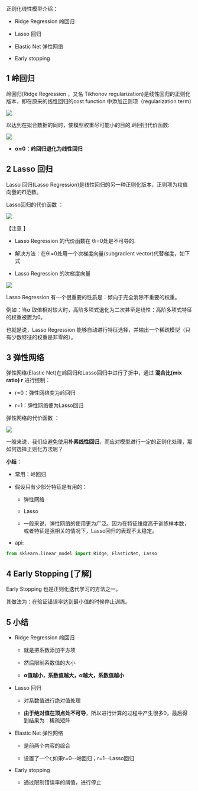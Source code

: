正则化线性模型介绍：

- Ridge Regression 岭回归

- Lasso 回归

- Elastic Net 弹性网络

- Early stopping

## 1 岭回归

岭回归(Ridge Regression ，又名 Tikhonov regularization)是线性回归的正则化版本，即在原来的线性回归的cost function 中添加正则项（regularization term）

![](https://gitee.com/hxc8/images1/raw/master/img/202407172144476.jpg)

以达到在拟合数据的同时，使模型权重尽可能小的目的,岭回归代价函数:

![](https://gitee.com/hxc8/images1/raw/master/img/202407172144355.jpg)

- **α=0：岭回归退化为线性回归**

## 2 Lasso 回归

Lasso 回归(Lasso Regression)是线性回归的另一种正则化版本，正则项为权值向量的ℓ1范数。

Lasso回归的代价函数 ：

![](https://gitee.com/hxc8/images1/raw/master/img/202407172144216.jpg)

【注意 】

- Lasso Regression 的代价函数在 θi=0处是不可导的.

- 解决方法：在θi=0处用一个次梯度向量(subgradient vector)代替梯度，如下式

- Lasso Regression 的次梯度向量

![](https://gitee.com/hxc8/images1/raw/master/img/202407172144624.jpg)

Lasso Regression 有一个很重要的性质是：倾向于完全消除不重要的权重。

例如：当α 取值相对较大时，高阶多项式退化为二次甚至是线性：高阶多项式特征的权重被置为0。

也就是说，Lasso Regression 能够自动进行特征选择，并输出一个稀疏模型（只有少数特征的权重是非零的）。

## 3 弹性网络

弹性网络(Elastic Net)在岭回归和Lasso回归中进行了折中，通过 **混合比(mix ratio) r** 进行控制：

- r=0：弹性网络变为岭回归

- r=1：弹性网络便为Lasso回归

弹性网络的代价函数 ：

![](https://gitee.com/hxc8/images1/raw/master/img/202407172144450.jpg)

一般来说，我们应避免使用**朴素线性回归**，而应对模型进行一定的正则化处理，那如何选择正则化方法呢？

**小结：**

- 常用：岭回归

- 假设只有少部分特征是有用的：

	- 弹性网络

	- Lasso

	- 一般来说，弹性网络的使用更为广泛。因为在特征维度高于训练样本数，或者特征是强相关的情况下，Lasso回归的表现不太稳定。

- api:

```python
from sklearn.linear_model import Ridge, ElasticNet, Lasso

```

## 4 Early Stopping [了解]

Early Stopping 也是正则化迭代学习的方法之一。

其做法为：在验证错误率达到最小值的时候停止训练。

## 5 小结

- Ridge Regression 岭回归 

	- 就是把系数添加平方项

	- 然后限制系数值的大小

	- **α值越小，系数值越大，α越大，系数值越小**

- Lasso 回归

	- 对系数值进行绝对值处理

	- **由于绝对值在顶点处不可导**，所以进行计算的过程中产生很多0，最后得到结果为：稀疏矩阵

- Elastic Net 弹性网络

	- 是前两个内容的综合

	- 设置了一个r,如果r=0--岭回归；r=1--Lasso回归

- Early stopping

	- 通过限制错误率的阈值，进行停止